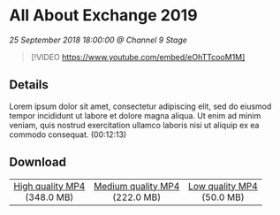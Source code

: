 # All About Exchange 2019

*25 September 2018 18:00:00 @ Channel 9 Stage*

> [!VIDEO https://www.youtube.com/embed/eOhTTcooM1M]

## Details

Lorem ipsum dolor sit amet, consectetur adipiscing elit, sed do eiusmod tempor incididunt ut labore et dolore magna aliqua. Ut enim ad minim veniam, quis nostrud exercitation ullamco laboris nisi ut aliquip ex ea commodo consequat. (00:12:13)

## Download

||||
|:--:|:----:|:-:|
|[High quality MP4](https://sec.ch9.ms/ch9/4285/b1d70338-5a7d-415c-b95d-43a1afad4285/ch9d2s02_high.mp4)<br />(348.0 MB)|[Medium quality MP4](https://sec.ch9.ms/ch9/4285/b1d70338-5a7d-415c-b95d-43a1afad4285/ch9d2s02_mid.mp4)<br />(222.0 MB)|[Low quality MP4](https://sec.ch9.ms/ch9/4285/b1d70338-5a7d-415c-b95d-43a1afad4285/ch9d2s02.mp4)<br />(50.0 MB)|